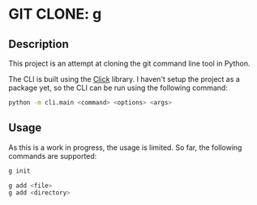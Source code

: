 # GIT CLONE: g

## Description
This project is an attempt at cloning the git command line tool in Python.

The CLI is built using the [Click](https://click.palletsprojects.com/en/8.1.x/) library.
I haven't setup the project as a package yet, so the CLI can be run using the following command:

```bash
python -m cli.main <command> <options> <args>
```

## Usage
As this is a work in progress, the usage is limited. So far, the following commands are supported:

```bash
g init

g add <file>
g add <directory>
```

